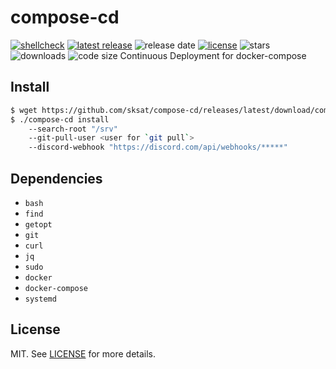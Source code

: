 # compose-cd
[![shellcheck](https://github.com/sksat/compose-cd/actions/workflows/shellcheck.yml/badge.svg)](https://github.com/sksat/compose-cd/actions/workflows/shellcheck.yml)
[![latest release](https://img.shields.io/github/v/release/sksat/compose-cd)](https://github.com/sksat/compose-cd/releases/latest)
![release date](https://img.shields.io/github/release-date/sksat/compose-cd)
[![license](https://img.shields.io/github/license/sksat/compose-cd)](https://github.com/sksat/compose-cd/blob/main/LICENSE)
![stars](https://img.shields.io/github/stars/sksat/compose-cd?style=social)
![downloads](https://img.shields.io/github/downloads/sksat/compose-cd/total)
![code size](https://img.shields.io/github/languages/code-size/sksat/compose-cd)
Continuous Deployment for docker-compose

## Install
```sh
$ wget https://github.com/sksat/compose-cd/releases/latest/download/compose-cd
$ ./compose-cd install
    --search-root "/srv"
    --git-pull-user <user for `git pull`>
    --discord-webhook "https://discord.com/api/webhooks/*****"
```

## Dependencies
- `bash`
- `find`
- `getopt`
- `git`
- `curl`
- `jq`
- `sudo`
- `docker`
- `docker-compose`
- `systemd`

## License
MIT. See [LICENSE](./LICENSE) for more details.

